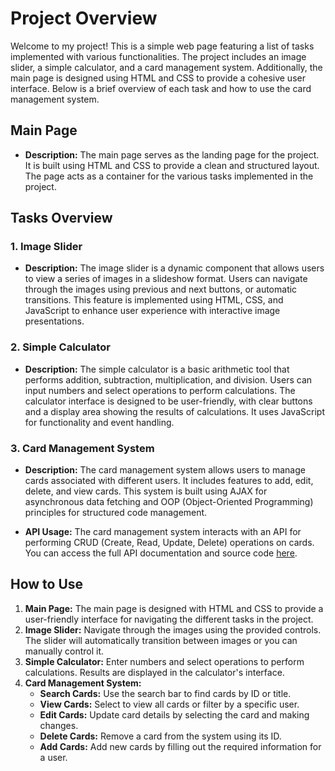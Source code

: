 # Project Overview

Welcome to my project! This is a simple web page featuring a list of tasks implemented with various functionalities. The project includes an image slider, a simple calculator, and a card management system. Additionally, the main page is designed using HTML and CSS to provide a cohesive user interface. Below is a brief overview of each task and how to use the card management system.

## Main Page
- **Description:** The main page serves as the landing page for the project. It is built using HTML and CSS to provide a clean and structured layout. The page acts as a container for the various tasks implemented in the project.

## Tasks Overview

### 1. Image Slider
- **Description:** The image slider is a dynamic component that allows users to view a series of images in a slideshow format. Users can navigate through the images using previous and next buttons, or automatic transitions. This feature is implemented using HTML, CSS, and JavaScript to enhance user experience with interactive image presentations.

### 2. Simple Calculator
- **Description:** The simple calculator is a basic arithmetic tool that performs addition, subtraction, multiplication, and division. Users can input numbers and select operations to perform calculations. The calculator interface is designed to be user-friendly, with clear buttons and a display area showing the results of calculations. It uses JavaScript for functionality and event handling.

### 3. Card Management System
- **Description:** The card management system allows users to manage cards associated with different users. It includes features to add, edit, delete, and view cards. This system is built using AJAX for asynchronous data fetching and OOP (Object-Oriented Programming) principles for structured code management.

- **API Usage:** The card management system interacts with an API for performing CRUD (Create, Read, Update, Delete) operations on cards. You can access the full API documentation and source code [here](https://github.com/lh-rubz/Netlify-express). 


## How to Use

1. **Main Page:** The main page is designed with HTML and CSS to provide a user-friendly interface for navigating the different tasks in the project.
2. **Image Slider:** Navigate through the images using the provided controls. The slider will automatically transition between images or you can manually control it.
3. **Simple Calculator:** Enter numbers and select operations to perform calculations. Results are displayed in the calculator's interface.
4. **Card Management System:** 
   - **Search Cards:** Use the search bar to find cards by ID or title.
   - **View Cards:** Select to view all cards or filter by a specific user.
   - **Edit Cards:** Update card details by selecting the card and making changes.
   - **Delete Cards:** Remove a card from the system using its ID.
   - **Add Cards:** Add new cards by filling out the required information for a user.


